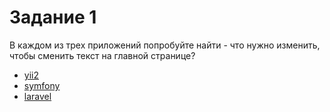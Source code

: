 # Задание 1
В каждом из трех приложений попробуйте найти - что нужно изменить, чтобы сменить текст на главной странице?
* [yii2](https://github.com/scriptius/yii2_test/commit/c08c1dbf1e20f691a1eee8250b06bc7807eb609b)
* [symfony](https://github.com/scriptius/symfony.test/commit/a475a961055e4838750baaf7591e9d57ab517b14)
* [laravel](https://github.com/scriptius/laravel.test/commit/fc63026b2bba21d73ad2eb46a6e9d9cda85bfbe2)
